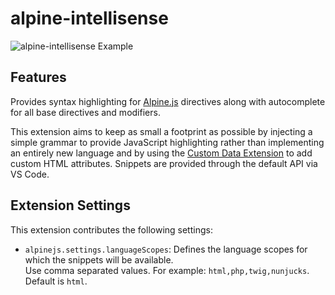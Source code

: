 # alpine-intellisense

![`alpine-intellisense` Example](https://raw.githubusercontent.com/pcbowers/alpine-intellisense/main/assets/example.gif)

## Features

Provides syntax highlighting for [Alpine.js](https://alpinejs.dev/) directives along with autocomplete for all base directives and modifiers.

This extension aims to keep as small a footprint as possible by injecting a simple grammar to provide JavaScript highlighting rather than implementing an entirely new language and by using the [Custom Data Extension](https://code.visualstudio.com/api/extension-guides/custom-data-extension) to add custom HTML attributes. Snippets are provided through the default API via VS Code.

## Extension Settings

This extension contributes the following settings:

- `alpinejs.settings.languageScopes`: Defines the language scopes for which the snippets will be available.<br />Use comma separated values. For example: `html,php,twig,nunjucks`.<br />Default is `html`.
